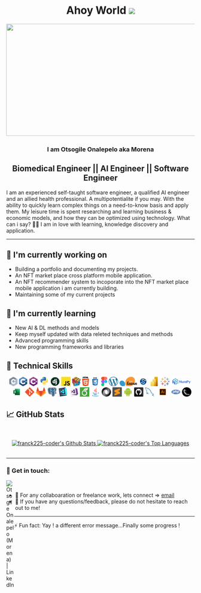<h1 align="center">Ahoy World <img src="https://media.giphy.com/media/hvRJCLFzcasrR4ia7z/giphy.gif" width="40"></h1>

<p align="center"><img src="https://media.giphy.com/media/dWesBcTLavkZuG35MI/giphy.gif" width="600" height="300"  /></p>

<h3 align="center">
   I am <strong>Otsogile Onalepelo aka Morena</strong>
  <!--<img src="https://media.giphy.com/media/hvRJCLFzcasrR4ia7z/giphy.gif" width="1px">-->
</h3>

<h2 align="center">
    Biomedical Engineer || AI Engineer || Software Engineer
</h2> 

I am an experienced self-taught software engineer, a qualified AI engineer and an allied health professional. A multipotentialite if you may. With the ability to quickly learn complex things on a need-to-know basis and apply them. My leisure time is spent researching and learning business & economic models, and how they can be optimized using technology.
What can i say? 🤷‍♂️ I am in love with learning, knowledge discovery and application.

<hr>

## 🔭 I'm currently working on
- Building a portfolio and documenting my projects.
- An NFT market place cross platform mobile application.
- An NFT recommender system to incoporate into the NFT market place mobile application i am currently building.
- Maintaining some of my current projects

## 🌱 I'm currently learning
- New AI & DL methods and models
- Keep myself updated with data releted techniques and methods
- Advanced programming skills
- New programming frameworks and libraries 

## 💼 Technical Skills

<p align="center">
  <code><img title="C" height="25" src="images/c.svg"></code>
  <code><img title="C++" height="25" src="images/cpp.svg"></code>
  <code><img title="C#" height="25" src="images/cSharp.svg"></code>
  <code><img title="Python" height="25" src="images/python-original.svg"></code>
  <code><img title="Django" height="25" src="images/django.png"></code>
  <code><img title="Javascript" height="25" src="images/javascript.svg"></code>
  <code><img title="Problem Solving" height="25" src="images/problemSolving.png"></code>
  <code><img title="HTML5" height="25" src="images/html5.svg"></code>
  <code><img title="CSS" height="25" src="images/css.svg"></code>
  <code><img title="Figma" height="25" src="images/figma.svg"></code>
  <code><img title="Word Press" height="25" src="images/wordpress.png"></code>
  <code><img title="Scikitlearn" height="25" src="images/sckitlearn.png"></code>
  <code><img title="Scipy" height="25" src="images/scipy.png"></code>
  <code><img title="Powerbi" height="25" src="images/powerbi.png"></code>
  <code><img title="Tableau" height="25" src="images/tableau.svg"></code>
  <code><img title="numpy" height="25" src="images/numpy.png"></code>
  <code><img title="Microsoft excel" height="25" src="images/microsoftexcel.png"></code>
  <code><img title="Git" height="25" src="images/git-original.svg"></code>
  <code><img title="GitLab" height="25" src="images/gitlab.svg"></code>
  <code><img title="PostgreSQL" height="25" src="images/postgresql.svg"></code>
  <code><img title="Visual Studio Code" height="25" src="images/vscode.png"></code>
  <code><img title="Microsoft Visual Studio" height="25" src="images/visualstudio.png"></code>
  <code><img title="Latext" height="25" src="images/latext.png"></code>
  <code><img title="Java" height="25" src="images/java-original.svg"></code>
  <code><img title="JSON" height="25" src="images/json.svg"></code>
  <code><img title="Sublimetext" height="25" src="images/sublime.png"></code>
  <code><img title="Android" height="25" src="images/android.svg"></code>
  <code><img title="GitHub" height="25" src="images/github.svg"></code>
  <code><img title="MySQL" height="25" src="images/mysql.svg"></code>
  <code><img title="adobeillustrator" height="25" src="images/adobeillustrator.png"></code>
  <code><img title="PHP" height="25" src="images/php.svg"></code>
  <code><img title="Flask" height="25" src="images/flask.png"></code>
</p>

## 📈 GitHub Stats
<!-- https://github.com/anuraghazra/github-readme-stats -->

  <br/>
 <p align=center>
 <div align=center>
    <a href="https://github.com/anuraghazra/github-readme-stats"><img alt="franck225-coder's Github Stats" src="https://github-readme-stats.vercel.app/api/?username=franck225-coder&show_icons=true&count_private=true&theme=react&hide_border=true&bg_color=1F222E&title_color=F85D7F&icon_color=F8D866" height="192px"/>
  </a>
  <a href="https://github.com/anuraghazra/github-readme-stats"><img alt="franck225-coder's Top Languages" src="https://github-readme-stats.vercel.app/api/top-langs/?username=franck225-coder&langs_count=8&layout=compact&theme=react&hide_border=true&bg_color=1F222E&title_color=F85D7F&icon_color=F8D866&hide=Jupyter%20Notebook" height="192px"/>
  </a>
  </div>
  <br>
  <!--
  <div align=center>
  <a href="https://github.com/denvercoder1/github-readme-streak-stats" title="Go to Source"><img align="center" src="https://github-readme-streak-stats.herokuapp.com/?user=franck225-coder&theme=react&border=61dafb&hide_border=true&bg_color=1F222E&title_color=F85D7F&icon_color=F8D866" />
    </a>
 </div>
 -->
</p>
 
<hr>


### 🤝 Get in touch:

<a href="https://www.linkedin.com/in/bwooo/"><img align="left" src="https://raw.githubusercontent.com/yushi1007/yushi1007/main/images/linkedin.svg" alt="Otsogile Onalepelo (Morena) | LinkedIn" width="21px"/></a>
<br>
- 💼 For any collaboaration or freelance work, lets connect => [email](mailto:hireme@morena.dev)
- 💬 If you have any questions/feedback, please do not hesitate to reach out to me!


<hr>
⚡ Fun fact: Yay ! a different error message...Finally some progress !


